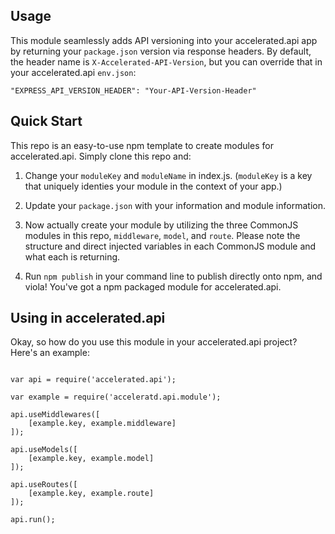 
## Usage
This module seamlessly adds API versioning into your accelerated.api app by returning your ```package.json``` version via response headers. By default, the header name is ```X-Accelerated-API-Version```, but you can override that in your accelerated.api ```env.json```:

```
"EXPRESS_API_VERSION_HEADER": "Your-API-Version-Header"
```


## Quick Start
This repo is an easy-to-use npm template to create modules for accelerated.api. Simply clone this repo and:

1. Change your ```moduleKey``` and ```moduleName``` in index.js. (```moduleKey``` is a key that uniquely identies your module in the context of your app.)

2. Update your ```package.json``` with your information and module information.

3. Now actually create your module by utilizing the three CommonJS modules in this repo, ```middleware```, ```model```, and ```route```. Please note the structure and direct injected variables in each CommonJS module and what each is returning.

4. Run ```npm publish``` in your command line to publish directly onto npm, and viola! You've got a npm packaged module for accelerated.api.

## Using in accelerated.api
Okay, so how do you use this module in your accelerated.api project? Here's an example:

```

var api = require('accelerated.api');

var example = require('acceleratd.api.module');

api.useMiddlewares([ 
	[example.key, example.middleware]
]);

api.useModels([
	[example.key, example.model]
]);

api.useRoutes([
	[example.key, example.route]
]);

api.run();

```
